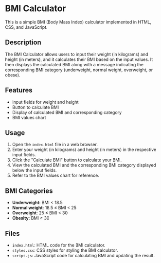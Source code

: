 # BMI Calculator

This is a simple BMI (Body Mass Index) calculator implemented in HTML, CSS, and JavaScript.

## Description

The BMI Calculator allows users to input their weight (in kilograms) and height (in meters), and it calculates their BMI based on the input values. It then displays the calculated BMI along with a message indicating the corresponding BMI category (underweight, normal weight, overweight, or obese).

## Features

- Input fields for weight and height
- Button to calculate BMI
- Display of calculated BMI and corresponding category
- BMI values chart

## Usage

1. Open the `index.html` file in a web browser.
2. Enter your weight (in kilograms) and height (in meters) in the respective input fields.
3. Click the "Calculate BMI" button to calculate your BMI.
4. View the calculated BMI and the corresponding BMI category displayed below the input fields.
5. Refer to the BMI values chart for reference.

## BMI Categories

- **Underweight**: BMI < 18.5
- **Normal weight**: 18.5 ≤ BMI < 25
- **Overweight**: 25 ≤ BMI < 30
- **Obesity**: BMI ≥ 30

## Files

- `index.html`: HTML code for the BMI calculator.
- `styles.css`: CSS styles for styling the BMI calculator.
- `script.js`: JavaScript code for calculating BMI and updating the result.
 


